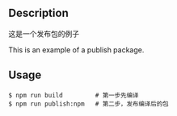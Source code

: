 
## Description

这是一个发布包的例子

This is an example of a publish package.


## Usage

```shell script
$ npm run build         # 第一步先编译
$ npm run publish:npm   # 第二步，发布编译后的包
```
